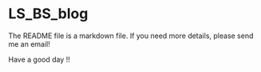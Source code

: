 # LS_BS_blog

The README file is a markdown file.
If you need more details, please send me an email!

Have a good day !! 
